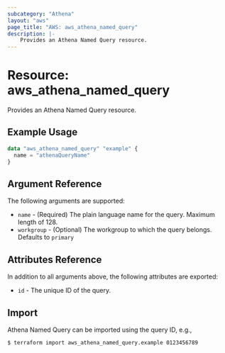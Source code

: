 ```yaml
---
subcategory: "Athena"
layout: "aws"
page_title: "AWS: aws_athena_named_query"
description: |-
    Provides an Athena Named Query resource.
---
```


# Resource: aws_athena_named_query

Provides an Athena Named Query resource.

## Example Usage

```terraform
data "aws_athena_named_query" "example" {
  name = "athenaQueryName"
}
```

## Argument Reference

The following arguments are supported:

* `name` - (Required) The plain language name for the query. Maximum length of 128.
* `workgroup` - (Optional) The workgroup to which the query belongs. Defaults to `primary`

## Attributes Reference

In addition to all arguments above, the following attributes are exported:

* `id` - The unique ID of the query.

## Import

Athena Named Query can be imported using the query ID, e.g.,

```
$ terraform import aws_athena_named_query.example 0123456789
```
